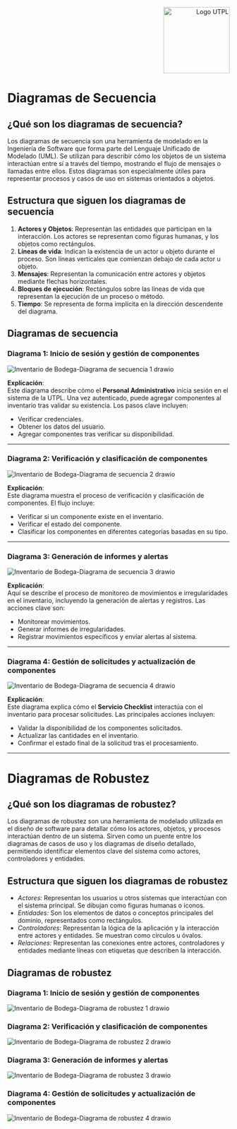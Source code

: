 <p align="right">
  <img src="https://i.postimg.cc/13qQdqZs/utpllogo.png" alt="Logo UTPL" width="150"/>
</p>

# Diagramas de Secuencia

## ¿Qué son los diagramas de secuencia?
Los diagramas de secuencia son una herramienta de modelado en la Ingeniería de Software que forma parte del Lenguaje Unificado de Modelado (UML). Se utilizan para describir cómo los objetos de un sistema interactúan entre sí a través del tiempo, mostrando el flujo de mensajes o llamadas entre ellos. Estos diagramas son especialmente útiles para representar procesos y casos de uso en sistemas orientados a objetos.

## Estructura que siguen los diagramas de secuencia
1. **Actores y Objetos**: Representan las entidades que participan en la interacción. Los actores se representan como figuras humanas, y los objetos como rectángulos.
2. **Líneas de vida**: Indican la existencia de un actor u objeto durante el proceso. Son líneas verticales que comienzan debajo de cada actor u objeto.
3. **Mensajes**: Representan la comunicación entre actores y objetos mediante flechas horizontales.
4. **Bloques de ejecución**: Rectángulos sobre las líneas de vida que representan la ejecución de un proceso o método.
5. **Tiempo**: Se representa de forma implícita en la dirección descendente del diagrama.

## Diagramas de secuencia

### Diagrama 1: Inicio de sesión y gestión de componentes
![Inventario de Bodega-Diagrama de secuencia 1 drawio](https://github.com/user-attachments/assets/ae2158de-bd25-46cf-8ea0-b3853ff16c10)


**Explicación**:  
Este diagrama describe cómo el **Personal Administrativo** inicia sesión en el sistema de la UTPL. Una vez autenticado, puede agregar componentes al inventario tras validar su existencia. Los pasos clave incluyen:  
- Verificar credenciales.  
- Obtener los datos del usuario.  
- Agregar componentes tras verificar su disponibilidad.

---

### Diagrama 2: Verificación y clasificación de componentes
![Inventario de Bodega-Diagrama de secuencia 2 drawio](https://github.com/user-attachments/assets/aee24bb0-3027-43b4-b5a2-a46fa9386ef4)



**Explicación**:  
Este diagrama muestra el proceso de verificación y clasificación de componentes. El flujo incluye:  
- Verificar si un componente existe en el inventario.  
- Verificar el estado del componente.  
- Clasificar los componentes en diferentes categorías basadas en su tipo.

---

### Diagrama 3: Generación de informes y alertas
![Inventario de Bodega-Diagrama de secuencia 3 drawio](https://github.com/user-attachments/assets/e7f20d35-ce42-48ee-8b8e-e374eb61370d)


**Explicación**:  
Aquí se describe el proceso de monitoreo de movimientos e irregularidades en el inventario, incluyendo la generación de alertas y registros. Las acciones clave son:  
- Monitorear movimientos.  
- Generar informes de irregularidades.  
- Registrar movimientos específicos y enviar alertas al sistema.

---

### Diagrama 4: Gestión de solicitudes y actualización de componentes
![Inventario de Bodega-Diagrama de secuencia 4 drawio](https://github.com/user-attachments/assets/a2dd3f99-f089-476f-ad54-290d43ace38b)


**Explicación**:  
Este diagrama explica cómo el **Servicio Checklist** interactúa con el inventario para procesar solicitudes. Las principales acciones incluyen:  
- Validar la disponibilidad de los componentes solicitados.  
- Actualizar las cantidades en el inventario.  
- Confirmar el estado final de la solicitud tras el procesamiento.

---

# Diagramas de Robustez  

## ¿Qué son los diagramas de robustez?  
Los diagramas de robustez son una herramienta de modelado utilizada en el diseño de software para detallar cómo los actores, objetos, y procesos interactúan dentro de un sistema. Sirven como un puente entre los diagramas de casos de uso y los diagramas de diseño detallado, permitiendo identificar elementos clave del sistema como actores, controladores y entidades.  

## Estructura que siguen los diagramas de robustez  

- *Actores:* Representan los usuarios u otros sistemas que interactúan con el sistema principal. Se dibujan como figuras humanas o íconos.  
- *Entidades:* Son los elementos de datos o conceptos principales del dominio, representados como rectángulos.  
- *Controladores:* Representan la lógica de la aplicación y la interacción entre actores y entidades. Se muestran como círculos u óvalos.  
- *Relaciones:* Representan las conexiones entre actores, controladores y entidades mediante líneas con etiquetas que describen la interacción.

## Diagramas de robustez

### Diagrama 1: Inicio de sesión y gestión de componentes
![Inventario de Bodega-Diagrama de robustez 1 drawio](https://github.com/user-attachments/assets/1d78dbe3-2859-45e6-918f-410d7b27be62)

### Diagrama 2: Verificación y clasificación de componentes
![Inventario de Bodega-Diagrama de robustez 2 drawio](https://github.com/user-attachments/assets/93c36c2c-98f6-4578-b30a-88d3d5a321fa)

### Diagrama 3: Generación de informes y alertas
![Inventario de Bodega-Diagrama de robustez 3 drawio](https://github.com/user-attachments/assets/e0169cb3-08bb-431d-ae48-144674d0ee1c)

### Diagrama 4: Gestión de solicitudes y actualización de componentes
![Inventario de Bodega-Diagrama de robustez 4 drawio](https://github.com/user-attachments/assets/37a85346-2805-42dc-901c-bd3941a37bb4)

